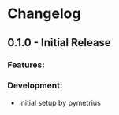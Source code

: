 # Changelog

## 0.1.0 - Initial Release

### Features:

### Development:

- Initial setup by pymetrius

